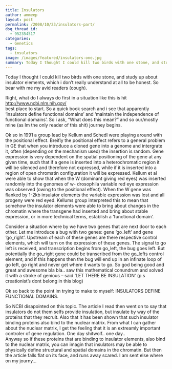 ```yaml
---
title: Insulators
author: ammeep
layout: post
permalink: /2008/10/23/insulators-part/
dsq_thread_id:
  - 952354517
categories:
  - Genetics
tags:
  - insulators
image: /images/featured/insulators-one.jpg
summary: Today I thought I could kill two birds with one stone, and study up about insulator elements, which i don’t really understand at all to be honest. So bear with me my avid readers (cough).
---
```


Today I thought I could kill two birds with one stone, and study up about insulator elements, which i don’t really understand at all to be honest. So bear with me my avid readers (cough).

Right, what do I always do first in a situation like this is hit http://www.ncbi.nlm.nih.gov/  
best place to start. So a quick book search and i see that apparently ‘insulators define functional domains’ and ‘maintain the independence of functional domains’. So i ask, “What does this mean?” and so our/mostly mine (as Im the only reader of this shit) journey begins.

Ok so in 1991 a group lead by Kellum and Schedl were playing around with the positional effect. Breifly the positional effect refers to a general problem in GE that when you introduce a cloned gene into a genome and intergrate it, often (depending on the mechanism used) the insertion is random. Gene expression is very dependent on the spatial positioning of the gene at any given time, such that if a gene is inserted into a heterochromatic region it will be silenced and therefore not expressed, while if it is inserted into a region of open chromatin configuration it will be expressed. Kellum et al were able to show that when the W (dominant giving red eyes) was inserted randomly into the genomes of w- drosophila variable red eye expression was observed (owing to the positional effect). When the W gene was flanked by 1-2kb insulator elements the variable expression was lost and all progeny were red eyed. Kellums group interpreted this to mean that somehow the insulator elements were able to bring about changes in the chromatin where the transgene had inserted and bring about stable expression, or in more technical terms, establish a ‘functional domain’.

Consider a situation where by we have two genes that are next door to each other. Let me introduce a bug with two genes: gene ‘go\_left’ and gene ‘go\_right’. Upstream of each of these genes are there respective control elements, which will turn on the expression of these genes. The signal to go left is received, and transcription begins from go\_left, the bug goes left. But potentially the go\_right gene could be transcribed from the go_lefts control element, and if this happens then the bug will end up in an infinate loop of go left, go right and never get where it wants to go. So god being good and great and awesome bla bla.. saw this mathematical conundrum and solved it with a stroke of genious – said ‘LET THERE BE INSULATION’ (p.s creationist’s dont belong in this blog)

Ok so back to the point im trying to make to myself: INSULATORS DEFINE FUNCTIONAL DOMAINS.

So NCBI disapointed on this topic. The article I read then went on to say that insulators do not them selfs provide insulation, but insulate by way of the proteins that they recruit. Also that it has been shown that such insulator binding proteins also bind to the nuclear matrix. From what I can gather about the nuclear matrix, I get the feeling that it is an extreamly important controler of gene regulation. One day shitwolf.. one day..  
Anyway so if these proteins that are binding to insulator elements, also bind to the nuclear matrix, you can imagin that insulators may be able to physically define structural and spatial domains in the chromatin. But then the article falls flat on its face, and runs away scared. I am sent else where on my journy…